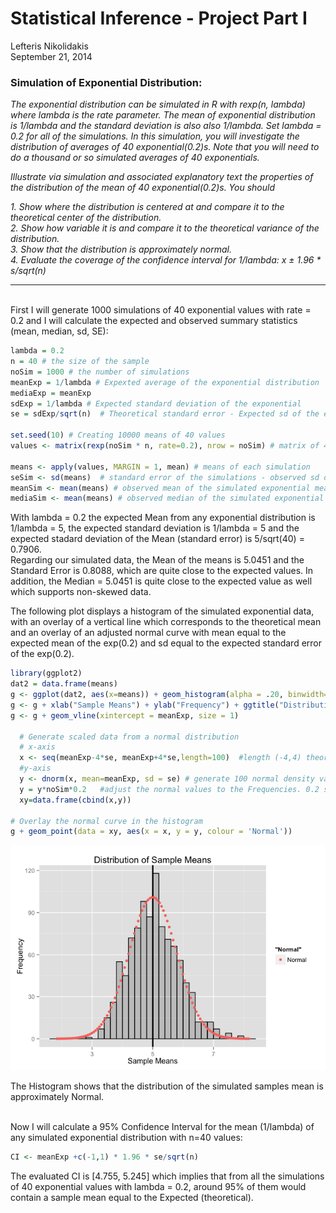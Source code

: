 # Statistical Inference - Project Part I
Lefteris Nikolidakis  
September 21, 2014  

### Simulation of Exponential Distribution:
*The exponential distribution can be simulated in R with rexp(n, lambda) where lambda is the rate parameter. The mean of exponential distribution*  
*is 1/lambda and the standard deviation is also also 1/lambda. Set lambda = 0.2 for all of the simulations. In this simulation, you will investigate the distribution of averages of 40 exponential(0.2)s. Note that you will need to do a thousand or so simulated averages of 40 exponentials.*

*Illustrate via simulation and associated explanatory text the properties of the distribution of the mean of 40 exponential(0.2)s. You should*

*1. Show where the distribution is centered at and compare it to the theoretical center of the distribution.*  
*2. Show how variable it is and compare it to the theoretical variance of the distribution.*  
*3. Show that the distribution is approximately normal.*  
*4. Evaluate the coverage of the confidence interval for 1/lambda: x ± 1.96 * s/sqrt(n)*  
_______________________________________________________________________________________________

</br>
First I will generate 1000 simulations of 40 exponential values with rate = 0.2 and I will calculate the expected and observed summary statistics (mean, median, sd, SE):

```r
lambda = 0.2
n = 40 # the size of the sample 
noSim = 1000 # the number of simulations
meanExp = 1/lambda # Expexted average of the exponential distribution
mediaExp = meanExp
sdExp = 1/lambda # Expected standard deviation of the exponential 
se = sdExp/sqrt(n)  # Theoretical standard error - Expected sd of the exponential means.

set.seed(10) # Creating 10000 means of 40 values
values <- matrix(rexp(noSim * n, rate=0.2), nrow = noSim) # matrix of 40(values) x 1000(simulations)

means <- apply(values, MARGIN = 1, mean) # means of each simulation
seSim <- sd(means)  # standard error of the simulations - observed sd of the simulated means
meanSim <- mean(means) # observed mean of the simulated exponential means
mediaSim <- mean(means) # observed median of the simulated exponential means 
```

With lambda = 0.2 the expected Mean from any exponential distribution is 1/lambda = 5, the expected standard deviation is 1/lambda = 5 and the expected stadard deviation of the Mean (standard error) is  5/sqrt(40) = 0.7906.  
Regarding our simulated data, the Mean of the means is 5.0451 and the Standard Error is 0.8088, which are quite close to the expected values. In addition, the Median = 5.0451 is quite close to the expected value as well which supports non-skewed data.  


The following plot displays a histogram of the simulated exponential data, with an overlay of a vertical line which corresponds to the theoretical mean and an overlay of an adjusted normal curve with mean equal to the expected mean of the exp(0.2) and sd equal to the expected standard error of the exp(0.2).


```r
library(ggplot2)
dat2 = data.frame(means)
g <- ggplot(dat2, aes(x=means)) + geom_histogram(alpha = .20, binwidth=0.2, colour = "black")
g <- g + xlab("Sample Means") + ylab("Frequency") + ggtitle("Distribution of Sample Means")
g <- g + geom_vline(xintercept = meanExp, size = 1)
  
  # Generate scaled data from a normal distribution
  # x-axis
  x <- seq(meanExp-4*se, meanExp+4*se,length=100)  #length (-4,4) theoretical standard errors from the mean
  #y-axis
  y <- dnorm(x, mean=meanExp, sd = se) # generate 100 normal density values.
  y = y*noSim*0.2   #adjust the normal values to the Frequencies. 0.2 stands for the binwidth. 
  xy=data.frame(cbind(x,y))

# Overlay the normal curve in the histogram
g + geom_point(data = xy, aes(x = x, y = y, colour = 'Normal')) 
```

![plot of chunk unnamed-chunk-2](./Project_Part_1_files/figure-html/unnamed-chunk-2.png) 

The Histogram shows that the distribution of the simulated samples mean is approximately Normal.  

<br>
Now I will calculate a 95% Confidence Interval for the mean (1/lambda) of any simulated exponential distribution with n=40 values:

```r
CI <- meanExp +c(-1,1) * 1.96 * se/sqrt(n)
```
The evaluated CI is [4.755, 5.245] which implies that from all the simulations of 40 exponential values with lambda = 0.2, around 95% of them would contain a sample mean equal to the Expected (theoretical).


